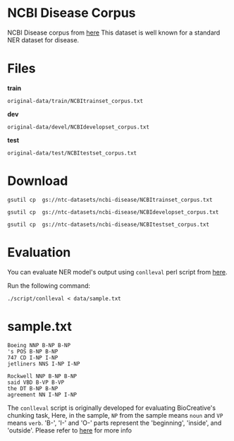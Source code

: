 # NCBI Disease Corpus

NCBI Disease corpus from [here](https://www.ncbi.nlm.nih.gov/CBBresearch/Dogan/DISEASE/)
This dataset is well known for a standard NER dataset for disease.

# Files

**train**

`original-data/train/NCBItrainset_corpus.txt`

**dev**

`original-data/devel/NCBIdevelopset_corpus.txt`

**test**

`original-data/test/NCBItestset_corpus.txt`

# Download

```
gsutil cp  gs://ntc-datasets/ncbi-disease/NCBItrainset_corpus.txt
```

```
gsutil cp  gs://ntc-datasets/ncbi-disease/NCBIdevelopset_corpus.txt
```

```
gsutil cp  gs://ntc-datasets/ncbi-disease/NCBItestset_corpus.txt
```

# Evaluation

You can evaluate NER model's output using `conlleval` perl script from [here](https://www.clips.uantwerpen.be/conll2000/chunking/conlleval.txt).

Run the following command:

```
./script/conlleval < data/sample.txt
```

# sample.txt

```
Boeing NNP B-NP B-NP
's POS B-NP B-NP
747 CD I-NP I-NP
jetliners NNS I-NP I-NP

Rockwell NNP B-NP B-NP
said VBD B-VP B-VP
the DT B-NP B-NP
agreement NN I-NP I-NP
```

The `conlleval` script is originally developed for evaluating BioCreative's chunking task, Here, in the sample, `NP` from the sample means `noun` and `VP` means `verb`. 'B-', 'I-' and 'O-' parts represent the 'beginning', 'inside', and 'outside'. Please refer to [here](https://en.wikipedia.org/wiki/Inside%E2%80%93outside%E2%80%93beginning_(tagging)) for more info
